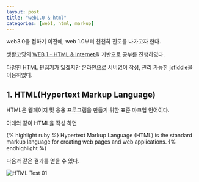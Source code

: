 ```yaml
---
layout: post
title: "web1.0 & html"
categories: [web1, html, markup]
---
```

web3.0을 접하기 이전에, web 1.0부터 천천히 진도를 나가고자 한다.

생활코딩의 [WEB 1 - HTML & Internet]을 기반으로 공부를 진행하였다.

다양한 HTML 편집기가 있겠지만 온라인으로 서버없이 작성, 관리 가능한 [jsfiddle]을 이용하였다.


## 1. HTML(Hypertext Markup Language)
HTML은 웹페이지 및 응용 프로그램을 만들기 위한 표준 마크업 언어이다. 

아래와 같이 HTML을 작성 하면

{% highlight ruby %}
Hypertext Markup Language (HTML) is the standard markup language for creating web pages and web applications.
{% endhighlight %}

다음과 같은 결과를 얻을 수 있다.

![HTML Test 01](https://drive.google.com/file/d/12GBzWbcOKw9IzxbBGUzr0DSgMPauIO14/view?usp=sharing)




[WEB 1 - HTML & Internet]: https://opentutorials.org/course/3084
[jsfiddle]: https://jsfiddle.net/
